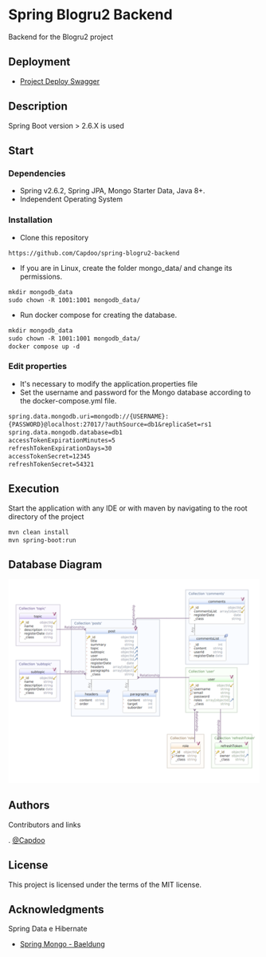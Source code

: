 # Spring Blogru2 Backend

Backend for the Blogru2 project

## Deployment

* [Project Deploy Swagger](https://spring-blogru-backend-f-production.up.railway.app/swagger-ui/index.html#/)


## Description

Spring Boot version > 2.6.X is used

## Start

### Dependencies

* Spring v2.6.2, Spring JPA, Mongo Starter Data, Java 8+.
* Independent Operating System

### Installation

* Clone this repository
```
https://github.com/Capdoo/spring-blogru2-backend
```

* If you are in Linux, create the folder mongo_data/ and change its permissions.
```
mkdir mongodb_data
sudo chown -R 1001:1001 mongodb_data/
```
* Run docker compose for creating the database.
```
mkdir mongodb_data
sudo chown -R 1001:1001 mongodb_data/
docker compose up -d
```


### Edit properties

* It's necessary to modify the application.properties file
* Set the username and password for the Mongo database according to the docker-compose.yml file.

```
spring.data.mongodb.uri=mongodb://{USERNAME}:{PASSWORD}@localhost:27017/?authSource=db1&replicaSet=rs1
spring.data.mongodb.database=db1
accessTokenExpirationMinutes=5
refreshTokenExpirationDays=30
accessTokenSecret=12345
refreshTokenSecret=54321
```

## Execution

Start the application with any IDE or with maven by navigating to the root directory of the project
```
mvn clean install
mvn spring-boot:run
```


## Database Diagram
![plot](./src/main/resources/static/diagram3.png)

## Authors

Contributors and links

. [@Capdoo](https://github.com/Capdoo)


## License

This project is licensed under the terms of the MIT license.

## Acknowledgments

Spring Data e Hibernate
* [Spring Mongo - Baeldung](https://docs.spring.io/spring-data/mongodb/docs/current/reference/html/)
